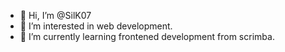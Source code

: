 - 👋 Hi, I’m @SilK07
- 👀 I’m interested in web development.
- 🌱 I’m currently learning frontened development from scrimba.
<!---
SilK07/SilK07 is a ✨ special ✨ repository because its `README.md` (this file) appears on your GitHub profile.
You can click the Preview link to take a look at your changes.
--->
